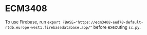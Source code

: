 # ECM3408

To use Firebase, run
`export FBASE="https://ecm3408-eed78-default-rtdb.europe-west1.firebasedatabase.app/"`
before executing `sc.py`.